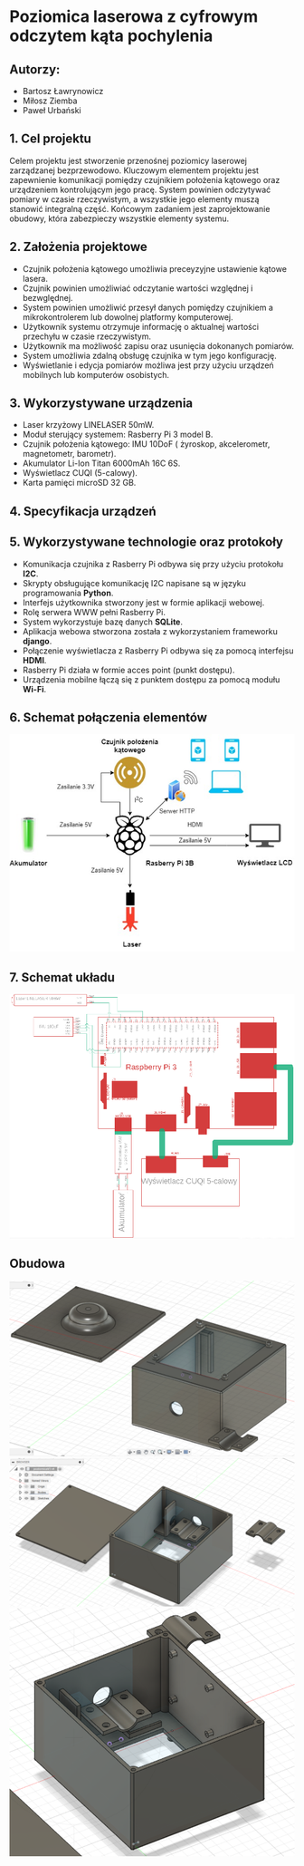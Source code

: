 # Poziomica laserowa z cyfrowym odczytem kąta pochylenia
## Autorzy:
* Bartosz Ławrynowicz
* Miłosz Ziemba
* Paweł Urbański 
## 1. Cel projektu
Celem projektu jest stworzenie przenośnej poziomicy laserowej zarządzanej bezprzewodowo. Kluczowym elementem projektu jest zapewnienie komunikacji pomiędzy czujnikiem położenia kątowego oraz urządzeniem kontrolującym jego pracę. System powinien odczytywać pomiary w czasie rzeczywistym, a wszystkie jego elementy muszą stanowić integralną część. Końcowym zadaniem jest zaprojektowanie obudowy, która zabezpieczy wszystkie elementy systemu. 
## 2. Założenia projektowe
* Czujnik położenia kątowego umożliwia preceyzyjne ustawienie kątowe lasera.
* Czujnik powinien umożliwiać odczytanie wartości względnej i bezwględnej.
* System powinien umożliwić przesył danych pomiędzy czujnikiem a mikrokontrolerem lub dowolnej platformy komputerowej.
* Użytkownik systemu otrzymuje informację o aktualnej wartości przechyłu w czasie rzeczywistym. 
* Użytkownik ma możliwość zapisu oraz usunięcia dokonanych pomiarów.
* System umożliwia zdalną obsługę czujnika w tym jego konfigurację.
* Wyświetlanie i edycja pomiarów możliwa jest przy użyciu urządzeń mobilnych lub komputerów osobistych.
## 3. Wykorzystywane urządzenia 
* Laser krzyżowy LINELASER 50mW.
* Moduł sterujący systemem: Rasberry Pi 3 model B.
* Czujnik położenia kątowego: IMU 10DoF ( żyroskop, akcelerometr, magnetometr, barometr).
* Akumulator Li-Ion Titan 6000mAh 16C 6S.
* Wyświetlacz CUQI (5-calowy).
* Karta pamięci microSD 32 GB. 
## 4. Specyfikacja urządzeń 
## 5. Wykorzystywane technologie oraz protokoły
* Komunikacja czujnika z Rasberry Pi odbywa się przy użyciu protokołu **I2C**. 
* Skrypty obsługujące komunikację I2C napisane są w języku programowania **Python**.
* Interfejs użytkownika stworzony jest w formie aplikacji webowej.
* Rolę serwera WWW pełni Rasberry Pi.
* System wykorzystuje bazę danych **SQLite**.
* Aplikacja webowa stworzona została z wykorzystaniem frameworku **django**.
* Połączenie wyświetlacza z Rasberry Pi odbywa się za pomocą interfejsu **HDMI**.
* Rasberry Pi działa w formie acces point (punkt dostępu).
* Urządzenia mobilne łączą się z punktem dostępu za pomocą modułu **Wi-Fi**. 
## 6. Schemat połączenia elementów 
![image](photos/2.jpg "Schemat połączenia elementów")
## 7. Schemat układu 
![image](photos/1.bmp "Schemat elektryczny")
## Obudowa
![image](photos/3.bmp)
![image](photos/4.bmp)
![image](photos/5.bmp)


